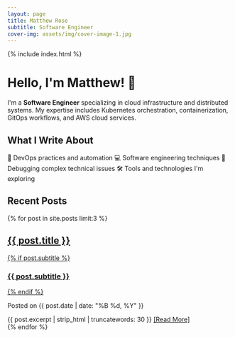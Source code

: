 ```yaml
---
layout: page
title: Matthew Rose
subtitle: Software Engineer
cover-img: assets/img/cover-image-1.jpg
---
```


{% include index.html %}

# Hello, I'm Matthew! 👋

I'm a **Software Engineer** specializing in cloud infrastructure and distributed systems. My expertise includes Kubernetes orchestration, containerization, GitOps workflows, and AWS cloud services.

## What I Write About

🚀 DevOps practices and automation
💻 Software engineering techniques
🔧 Debugging complex technical issues
🛠️ Tools and technologies I'm exploring

## Recent Posts

{% for post in site.posts limit:3 %}
<div class="post-preview">
  <a href="{{ post.url | relative_url }}">
    <h2 class="post-title">{{ post.title }}</h2>
    {% if post.subtitle %}
    <h3 class="post-subtitle">{{ post.subtitle }}</h3>
    {% endif %}
  </a>
  <p class="post-meta">
    Posted on {{ post.date | date: "%B %d, %Y" }}
  </p>
  <div class="post-entry-container">
    <div class="post-entry">
      {{ post.excerpt | strip_html | truncatewords: 30 }}
      <a href="{{ post.url | relative_url }}" class="post-read-more">[Read More]</a>
    </div>
  </div>
</div>
<div class="post-preview-divider"></div>
{% endfor %}

<div class="cta-container">
  <!-- <a href="/blog" class="cta-button">View All Posts</a> -->
</div>
